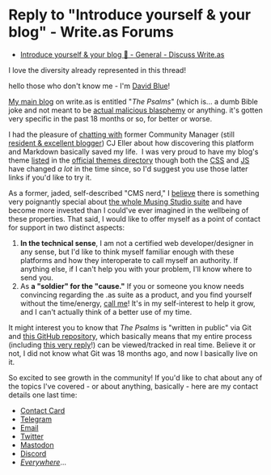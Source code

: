 # Reply to "Introduce yourself & your blog" - Write.as Forums

- [Introduce yourself & your blog 🙂 - General - Discuss Write.as](https://discuss.write.as/t/introduce-yourself-your-blog/3560/28)

I love the diversity already represented in this thread!

hello those who don't know me - I'm [David Blue](https://davidblue.wtf/db.vcf)!

[My main blog](https://bilge.world) on write.as is entitled "*The Psalms*" (which is... a dumb Bible joke and not meant to be [actual malicious blasphemy](https://eldritch.cafe/@cantinto/106810203788514989) or anything. it's gotten very specific in the past 18 months or so, for better or worse.

I had the pleasure of [chatting with](https://write.as/community/chat-with-david-blue) former Community Manager (still [resident & excellent blogger](https://blog.cjeller.site)) CJ Eller about how discovering this platform and Markdown basically saved my life. 
I was very proud to have my blog's theme [listed](https://write.as/themes/bilge) in the [official themes directory](https://write.as/themes,) though both the [CSS](https://github.com/extratone/bilge/blob/main/Custom%20CSS.css) and [JS](https://github.com/extratone/bilge/blob/main/Custom%20Javascript.js) have changed *a lot* in the time since, so I'd suggest you use those latter links if you'd like to try it. 

As a former, jaded, self-described "CMS nerd," I [believe](https://mastodon.social/@DavidBlue/107037907657070351) there is something very poignantly special about [the whole Musing Studio suite](https://musing.studio) and have become more invested than I could've ever imagined in the wellbeing of these properties. That said, I would like to offer myself as a point of contact for support in two distinct aspects:
1. **In the technical sense**, I am not a certified web developer/designer in any sense, but I'd like to think myself familiar enough with these platforms and how they interoperate to call myself an authority. If anything else, if I can't help you with your problem, I'll know where to send you.
2. As **a "soldier" for the "cause."** If you or someone you know needs convincing regarding the .as suite as a product, and you find yourself without the time/energy, [call me](https://davidblue.wtf/db.vcf)! It's in my self-interest to help it grow, and I can't actually think of a better use of my time.

It might interest you to know that *The Psalms* is "written in public" via Git and [this GitHub repository](https://github.com/extratone/bilge), which basically means that my entire process (including [this very reply](https://github.com/extratone/bilge/blob/main/correspondence/IntroduceYourselfandYourBlog.md)!) can be viewed/tracked in real time. Believe it or not, I did not know what Git was 18 months ago, and now I basically live on it. 

So excited to see growth in the community! If you'd like to chat about any of the topics I've covered - or about anything, basically - here are my contact details one last time:

* [Contact Card](https://davidblue.wtf/db.vcf)
* [Telegram](https://t.me/extratone)
* [Email](mailto:davidblue@extratone.com) 
* [Twitter](https://twitter.com/NeoYokel)
* [Mastodon](https://mastodon.social/@DavidBlue)
* [Discord](https://discord.gg/0b9KQUKP858b0iZF)
* [*Everywhere*](https://raindrop.io/davidblue/social-directory-21059174)...